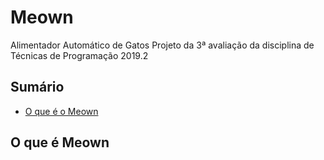 # Meown 
Alimentador Automático de Gatos
Projeto da 3ª avaliação da disciplina de Técnicas de Programação 2019.2

## Sumário 
* [O que é o Meown](https://github.com/AnneSaint/Meown#o-que-%C3%A9-o-meown)










## O que é Meown
